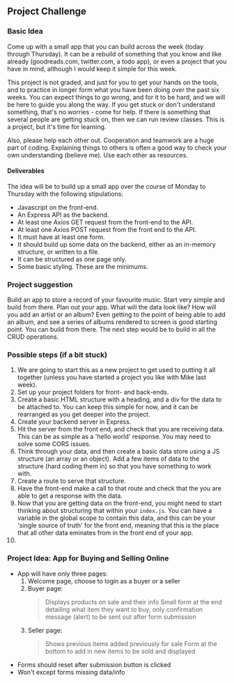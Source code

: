 ## Project Challenge

### Basic Idea
Come up with a small app that you can build across the week (today through Thursday). It can be a rebuild of something that you know and like already (goodreads.com, twitter.com, a todo app), or even a project that you have in mind, although I would keep it simple for this week. 

This project is not graded, and just for you to get your hands on the tools, and to practice in longer form what you have been doing over the past six weeks. You can expect things to go wrong, and for it to be hard, and we will be here to guide you along the way. If you get stuck or don't understand something, that's no worries - come for help. If there is something that several people are getting stuck on, then we can run review classes. This is a project, but it's time for learning.

Also, please help each other out. Cooperation and teamwork are a huge part of coding. Explaining things to others is often a good way to check your own understanding (believe me). Use each other as resources. 

#### Deliverables
The idea will be to build up a small app over the course of Monday to Thursday with the following stipulations:
- Javascript on the front-end.
- An Express API as the backend.
- At least one Axios GET request from the front-end to the API.
- At least one Axios POST request from the front end to the API.
- It must have at least one form.
- It should build up some data on the backend, either as an in-memory structure, or written to a file.
- It can be structured as one page only.
- Some basic styling.
These are the minimums. 

### Project suggestion
Build an app to store a record of your favourite music. Start very simple and build from there. Plan out your app. What will the data look like? How will you add an artist or an album? Even getting to the point of being able to add an album, and see a series of albums rendered to screen is good starting point. You can build from there. The next step would be to build in all the CRUD operations. 

### Possible steps (if a bit stuck)
1. We are going to start this as a new project to get used to putting it all together (unless you have started a project you like with Mike last week).
2. Set up your project folders for front- and back-ends.
3. Create a basic HTML structure with a heading, and a div for the data to be attached to. You can keep this simple for now, and it can be rearranged as you get deeper into the project. 
4. Create your backend server in Express.
5. Hit the server from the front end, and check that you are receiving data. This can be as simple as a 'hello world' response. You may need to solve some CORS issues. 
6. Think through your data, and then create a basic data store using a JS structure (an array or an object). Add a few items of data to the structure (hard coding them in) so that you have something to work with. 
7. Create a route to serve that structure.
8. Have the front-end make a call to that route and check that the you are able to get a response with the data. 
9. Now that you are getting data on the front-end, you might need to start thinking about structuring that within your `index.js`. You can have a variable in the global scope to contain this data, and this can be your 'single source of truth' for the front end, meaning that this is the place that all other data eminates from in the front end of your app.
10. 

### Project Idea: App for Buying and Selling Online
* App will have only three pages:
    1. Welcome page, choose to login as a buyer or a seller
    2. Buyer page: 
        > Displays products on sale and their info
        > Small form at the end detailing what item they want to buy, only confirmation message (alert) to be sent out after form submission
    3. Seller page:
        > Shows previous items added previously for sale
        > Form at the bottom to add in new items to be sold and displayed
* Forms should reset after submission button is clicked
* Won't except forms missing data/info 
